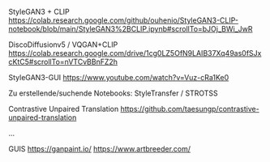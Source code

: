 StyleGAN3 + CLIP
https://colab.research.google.com/github/ouhenio/StyleGAN3-CLIP-notebook/blob/main/StyleGAN3%2BCLIP.ipynb#scrollTo=bJOj_BWi_JwR

DiscoDiffusionv5 / VQGAN+CLIP
https://colab.research.google.com/drive/1cg0LZ5OfN9LAIB37Xq49as0fSJxcKtC5#scrollTo=nVTCvBBnFZ2h

StyleGAN3-GUI
https://www.youtube.com/watch?v=Vuz-cRa1Ke0

Zu erstellende/suchende Notebooks:
StyleTransfer / STROTSS

Contrastive Unpaired Translation
https://github.com/taesungp/contrastive-unpaired-translation

...

GUIS
https://ganpaint.io/
https://www.artbreeder.com/

